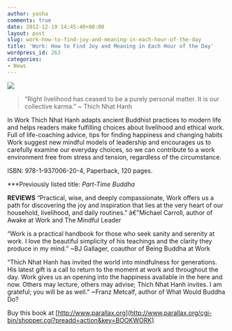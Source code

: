 ```yaml
---
author: yasha
comments: true
date: 2012-12-19 14:45:40+00:00
layout: post
slug: work-how-to-find-joy-and-meaning-in-each-hour-of-the-day
title: 'Work: How to Find Joy and Meaning in Each Hour of the Day'
wordpress_id: 263
categories:
- News
---
```


![](http://plumvillage.org/wp-content/uploads/2012/12/work-parallax2.jpg)


> “Right livelihood has ceased to be a purely personal matter. It is our collective karma.” ~ Thich Nhat Hanh


In Work Thich Nhat Hanh adapts ancient Buddhist practices to modern life and helps readers make fulfilling choices about livelihood and ethical work. Full of life-coaching advice, tips for finding happiness and changing habits Work suggest new mindful models of leadership and encourages us to carefully examine our everyday choices, so we can contribute to a work environment free from stress and tension, regardless of the circumstance.

ISBN: 978-1-937006-20-4, Paperback, 120 pages.

***Previously listed title: _Part-Time Buddha_

**REVIEWS**
“Practical, wise, and deeply compassionate, Work offers us a path for discovering the joy and inspiration that lies at the very heart of our household, livelihood, and daily routines.” â€”Michael Carroll, author of Awake at Work and The Mindful Leader

“Work is a practical handbook for those who seek sanity and serenity at work. I love the beautiful simplicity of his teachings and the clarity they produce in my mind.” ~BJ Gallager, coauthor of Being Buddha at Work

“Thich Nhat Hanh has invited the world into mindfulness for generations. His latest gift is a call to return to the moment at work and throughout the day. Work gives us an opening into the happiness available in the here and now. Others may lecture, others may advise; Thich Nhat Hanh invites. I am grateful; you will be as well.” ~Franz Metcalf, author of What Would Buddha Do?




Buy this book at [http://www.parallax.org](http://www.parallax.org/cgi-bin/shopper.cgi?preadd=action&key=BOOKWORK)
